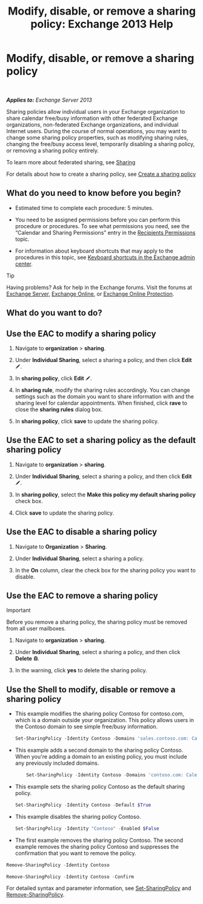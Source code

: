 ﻿---
title: 'Modify, disable, or remove a sharing policy: Exchange 2013 Help'
TOCTitle: Modify, disable, or remove a sharing policy
ms:assetid: 714af42d-ca29-4bb4-ac48-f0b3d4fd1c15
ms:mtpsurl: https://technet.microsoft.com/en-us/library/JJ657460(v=EXCHG.150)
ms:contentKeyID: 49289300
ms.date: 12/09/2016
mtps_version: v=EXCHG.150
---

# Modify, disable, or remove a sharing policy

 

_**Applies to:** Exchange Server 2013_


Sharing policies allow individual users in your Exchange organization to share calendar free/busy information with other federated Exchange organizations, non-federated Exchange organizations, and individual Internet users. During the course of normal operations, you may want to change some sharing policy properties, such as modifying sharing rules, changing the free/busy access level, temporarily disabling a sharing policy, or removing a sharing policy entirely.

To learn more about federated sharing, see [Sharing](sharing-exchange-2013-help.md)

For details about how to create a sharing policy, see [Create a sharing policy](create-a-sharing-policy-exchange-2013-help.md)

## What do you need to know before you begin?

  - Estimated time to complete each procedure: 5 minutes.

  - You need to be assigned permissions before you can perform this procedure or procedures. To see what permissions you need, see the “Calendar and Sharing Permissions” entry in the [Recipients Permissions](recipients-permissions-exchange-2013-help.md) topic.

  - For information about keyboard shortcuts that may apply to the procedures in this topic, see [Keyboard shortcuts in the Exchange admin center](keyboard-shortcuts-in-the-exchange-admin-center-exchange-online-protection-help.md).


> [!TIP]
> Having problems? Ask for help in the Exchange forums. Visit the forums at <A href="https://go.microsoft.com/fwlink/p/?linkid=60612">Exchange Server</A>, <A href="https://go.microsoft.com/fwlink/p/?linkid=267542">Exchange Online</A>, or <A href="https://go.microsoft.com/fwlink/p/?linkid=285351">Exchange Online Protection</A>.



## What do you want to do?

## Use the EAC to modify a sharing policy

1.  Navigate to **organization** \> **sharing**.

2.  Under **Individual Sharing**, select a sharing a policy, and then click **Edit** ![Edit icon](images/JJ218640.6f53ccb2-1f13-4c02-bea0-30690e6ea71d(EXCHG.150).gif "Edit icon").

3.  In **sharing policy**, click **Edit** ![Edit icon](images/JJ218640.6f53ccb2-1f13-4c02-bea0-30690e6ea71d(EXCHG.150).gif "Edit icon").

4.  In **sharing rule**, modify the sharing rules accordingly. You can change settings such as the domain you want to share information with and the sharing level for calendar appointments. When finished, click **rave** to close the **sharing rules** dialog box.

5.  In **sharing policy**, click **save** to update the sharing policy.

## Use the EAC to set a sharing policy as the default sharing policy

1.  Navigate to **organization** \> **sharing**.

2.  Under **Individual Sharing**, select a sharing a policy, and then click **Edit** ![Edit icon](images/JJ218640.6f53ccb2-1f13-4c02-bea0-30690e6ea71d(EXCHG.150).gif "Edit icon").

3.  In **sharing policy**, select the **Make this policy my default sharing policy** check box.

4.  Click **save** to update the sharing policy.

## Use the EAC to disable a sharing policy

1.  Navigate to **Organization** \> **Sharing**.

2.  Under **Individual Sharing**, select a sharing a policy.

3.  In the **On** column, clear the check box for the sharing policy you want to disable.

## Use the EAC to remove a sharing policy


> [!IMPORTANT]
> Before you remove a sharing policy, the sharing policy must be removed from all user mailboxes.



1.  Navigate to **organization** \> **sharing**.

2.  Under **Individual Sharing**, select a sharing a policy, and then click **Delete** ![Delete icon](images/Dd298078.14f639f6-61e8-4418-bbfb-0db14de9d2f5(EXCHG.150).gif "Delete icon").

3.  In the warning, click **yes** to delete the sharing policy.

## Use the Shell to modify, disable or remove a sharing policy

  - This example modifies the sharing policy Contoso for contoso.com, which is a domain outside your organization. This policy allows users in the Contoso domain to see simple free/busy information.
    
    ```powershell
    Set-SharingPolicy -Identity Contoso -Domains 'sales.contoso.com: CalendarSharingFreeBusySimple'
    ```

  - This example adds a second domain to the sharing policy Contoso. When you're adding a domain to an existing policy, you must include any previously included domains.
    
    ```powershell
        Set-SharingPolicy -Identity Contoso -Domains 'contoso.com: CalendarSharingFreeBusySimple', 'atlanta.contoso.com: CalendarSharingFreeBusyReviewer', 'beijing.contoso.com: CalendarSharingFreeBusyReviewer'
    ```

  - This example sets the sharing policy Contoso as the default sharing policy.
    
    ```powershell
    Set-SharingPolicy -Identity Contoso -Default $True
    ```

  - This example disables the sharing policy Contoso.
    
    ```powershell
    Set-SharingPolicy -Identity "Contoso" -Enabled $False
    ```

  - The first example removes the sharing policy Contoso. The second example removes the sharing policy Contoso and suppresses the confirmation that you want to remove the policy.
    
      
  ```powershell
  Remove-SharingPolicy -Identity Contoso
  ```

  ```powershell
  Remove-SharingPolicy -Identity Contoso -Confirm
  ```
     

For detailed syntax and parameter information, see [Set-SharingPolicy](https://technet.microsoft.com/en-us/library/dd297931\(v=exchg.150\)) and [Remove-SharingPolicy](https://technet.microsoft.com/en-us/library/dd351071\(v=exchg.150\)).

